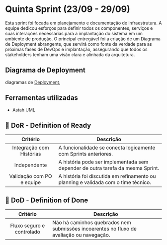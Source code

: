# Quinta Sprint (23/09 - 29/09)

Esta sprint foi focada em planejamento e documentação de infraestrutura. A equipe dedicou esforços para definir todos os componentes, serviços e suas interações necessárias para a implantação do sistema em um ambiente de produção. O principal entregável foi a criação de um Diagrama de Deployment abrangente, que servirá como fonte da verdade para as próximas fases de DevOps e implantação, assegurando que todos os stakeholders tenham uma visão clara e alinhada da arquitetura.

## Diagrama de Deployment 
<a id = "modelagem"></a>

diagramas de [Deployment](https://github.com/ChristianFernandesLemos/InterFix/blob/main/Diagramas/InterFix%20diagramas%20atualizado.asta),

## Ferramentas utilizadas  
<a id = "ferramentas"></a>
* Astah UML

## 🏅 DoR - Definition of Ready <a id="dor"></a>

|             Critério             | Descrição                                                                                         |
| :------------------------------: | ------------------------------------------------------------------------------------------------- |
|       Integração com Histórias       | A funcionalidade se conecta logicamente com Sprints anteriores.|
|           Independente           | A história pode ser implementada sem depender de outra tarefa da mesma Sprint.                    |
|    Validação com PO e equipe   | A história foi discutida em refinamento ou planning e validada com o time técnico.|


## 🏅 DoD - Definition of Done <a id="dod"></a>

|                 Critério                 | Descrição                                                                            |
| :--------------------------------------: | ------------------------------------------------------------------------------------ |
|     Fluxo seguro e controlado     | Não há caminhos quebrados nem submissões incoerentes no fluxo de avaliação ou navegação.|
